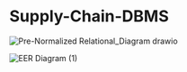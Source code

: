 # Supply-Chain-DBMS


![Pre-Normalized Relational_Diagram drawio](https://github.com/shaunthom/Supply-Chain-DBMS/assets/134566032/25e523bd-e4b0-4e3d-8d34-e9db4c41de7a)


![EER Diagram (1)](https://github.com/shaunthom/Supply-Chain-DBMS/assets/134566032/5d4c506c-56c0-488b-9acd-501d79c89085)
